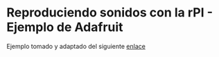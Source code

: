 # Reproduciendo sonidos con la rPI - Ejemplo de Adafruit #

Ejemplo tomado y adaptado del siguiente [enlace](https://learn.adafruit.com/playing-sounds-and-using-buttons-with-raspberry-pi/bread-board-setup-for-input-buttons)
